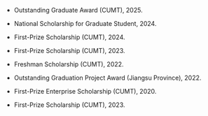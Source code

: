 
- Outstanding Graduate Award (CUMT), 2025.

- National Scholarship for Graduate Student, 2024.

- First-Prize Scholarship (CUMT), 2024.

- First-Prize Scholarship (CUMT), 2023.

- Freshman Scholarship (CUMT), 2022.

- Outstanding Graduation Project Award (Jiangsu Province), 2022.

- First-Prize Enterprise Scholarship (CUMT), 2020.

- First-Prize Scholarship (CUMT), 2023.
